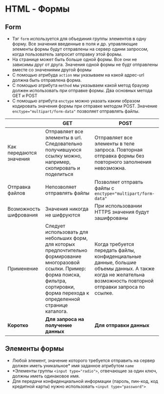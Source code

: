 # HTML - Формы

## Form
- Тэг `form` используется для объединия группы элементов в одну форму. Все значения введенные в поля и др. управляющие элементы формы будут отправлены на сервер одинм запросом, когда пользователь запросит отправку этой формы.
- На странице может быть больше одной формы. Все они не зависимы друг от друга. Значения одной формы не будт отправлены вместе со значениями другой формы
- С помощью атрибуда `action` мы указываем на какой адрес-url должна быть отправлена форма. 
- С помощью атрибута `method` мы указываем какой метод браузер должен использовать при отправке формы. Два основных метода GET и POST
- С помощью атрибута `enctype` можно указать каким образом кодировать значения формы при отправке методом POST. Значение `enctype="multipart/form-data"` позволяет отправлять файлы.

 &nbsp;| GET | POST
---| ---|---
Как передаются значения | Отправляет все элементы в url. Следовательно получившуюся ссылку можно, например, скопировать и поделиться | Отправляет все элементы в теле запроса. Повторная отправка формы без повторного заполнения невозможна.
Отправка файлов | Непозволяет отправлять файлы | Позволяет отправть файлы с `enctype="multipart/form-data"`
Возможность шифрования | Значения никогда не шифруются | При использовании HTTPS значения будут зашифрованы
Применение | Следует использовать для небольших форм, для которых предпочтительно формирование многоразовой ссылки. Пример: форма поиска, фильтра, сортировки, форма перехода к определенной странице каталога. | Когда требуется передать файлы, конфиденциальные данные, большие объемы данных. А также когда не желательна возможность повторной отправки запроса по ссылке. 
__Коротко__ | __Для запроса на получение данных__ | __Для отправки данных__

## Элементы формы
- Любой элемент, значение которого требуется отправить на сервер должен иметь уникальное* имя заданное атрибутом `name`
- *Элементы группы `<input type="radio">`, отвечающие за один ключ, должны иметь одинаковое имя. 
- Для передачи конфиденциальной информации (пароль, пин-код, код кредитной карты) нужно использовать `<input type="password">`

